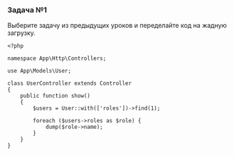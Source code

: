 ### Задача №1

Выберите задачу из предыдущих уроков и переделайте код на жадную загрузку.

    <?php
    
    namespace App\Http\Controllers;
    
    use App\Models\User;
    
    class UserController extends Controller
    {
        public function show()
        {
            $users = User::with(['roles'])->find(1);
    
            foreach ($users->roles as $role) {
                dump($role->name);
            }
        }
    }